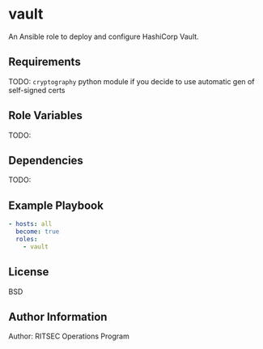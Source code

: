 vault
=========

An Ansible role to deploy and configure HashiCorp Vault.

Requirements
------------

TODO:
`cryptography` python module if you decide to use automatic gen of self-signed certs

Role Variables
--------------

TODO:

Dependencies
------------

TODO:

Example Playbook
----------------

```yaml
- hosts: all
  become: true
  roles:
    - vault
```

License
-------

BSD

Author Information
------------------

Author: RITSEC Operations Program
